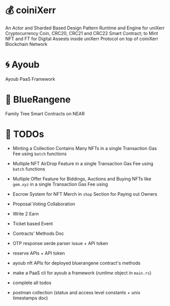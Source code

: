 
# 💰 coiniXerr 

An Actor and Sharded Based Design Pattern Runtime and Engine for uniXerr Cryptocurrency Coin, CRC20, CRC21 and CRC22 Smart Contract; to Mint NFT and FT for Digital Assests inside uniXerr Protocol on top of coiniXerr Blockchain Network

# 🌀 Ayoub 

Ayoub PaaS Framework

# 🧧 BlueRangene 

Family Tree Smart Contracts on NEAR 

# 📌 TODOs

* Minting a Collection Contains Many NFTs in a single Transaction Gas Fee using `batch` functions 

* Multiple NFT AirDrop Feature in a single Transaction Gas Fee using `batch` functions

* Multiple Offer Feature for Biddings, Auctions and Buying NFTs like `gem.xyz` in a single Transaction Gas Fee using

* Escrow System for NFT Merch in `shop` Section for Paying out Owners

* Proposal Voting Collaboration

* Write 2 Earn

* Ticket based Event 

* Contracts' Methods Doc

* OTP response serde parser issue + API token

* reserve APIs + API token

* ayoub nft APIs for deployed bluerangene contract's methods

* make a PaaS cli for ayoub a framework (_runtime_ object in `main.rs`)

* complete all todos

* postman collection (status and access level constants + unix timestamps doc)